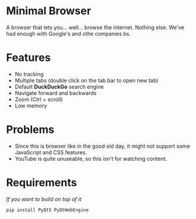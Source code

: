 # Minimal Browser
A browser that lets you... well... browse the internet. Nothing else. We've had enough with Google's and othe companies bs.

# Features
- No tracking
- Multiple tabs (double click on the tab bar to open new tab)
- Default **DuckDuckGo** search engine
- Navigate forward and backwards
- Zoom (Ctrl + scroll)
- Low memory

 # Problems
 - Since this is browser like in the good old day, it might not support some JavaScript and CSS features.
 - YouTube is quite unuseable, so this isn't for watching content.

# Requirements
*If you want to build on top of it*
```py
pip install PyQt5 PyQtWebEngine
```
